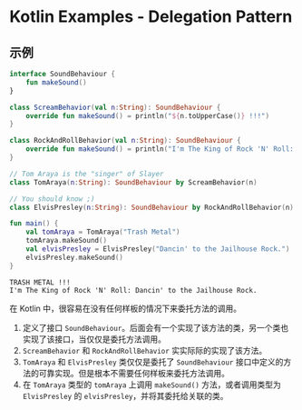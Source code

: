 # Kotlin Examples - Delegation Pattern

## 示例

```kt
interface SoundBehaviour {                                                          // 1
    fun makeSound()
}

class ScreamBehavior(val n:String): SoundBehaviour {                                // 2
    override fun makeSound() = println("${n.toUpperCase()} !!!")
}

class RockAndRollBehavior(val n:String): SoundBehaviour {                           // 2
    override fun makeSound() = println("I'm The King of Rock 'N' Roll: $n")
}

// Tom Araya is the "singer" of Slayer
class TomAraya(n:String): SoundBehaviour by ScreamBehavior(n)                       // 3

// You should know ;)
class ElvisPresley(n:String): SoundBehaviour by RockAndRollBehavior(n)              // 3

fun main() {
    val tomAraya = TomAraya("Trash Metal")
    tomAraya.makeSound()                                                            // 4
    val elvisPresley = ElvisPresley("Dancin' to the Jailhouse Rock.")
    elvisPresley.makeSound()
}
```

```
TRASH METAL !!!
I'm The King of Rock 'N' Roll: Dancin' to the Jailhouse Rock.
```

在 Kotlin 中，很容易在没有任何样板的情况下来委托方法的调用。

1. 定义了接口 `SoundBehaviour`。后面会有一个实现了该方法的类，另一个类也实现了该接口，当仅仅是委托方法调用。
2. `ScreamBehavior` 和 `RockAndRollBehavior` 实实际际的实现了该方法。
3. `TomAraya` 和 `ElvisPresley` 类仅仅是委托了 `SoundBehaviour` 接口中定义的方法的可靠实现。但是根本不需要任何样板来委托方法调用。
4. 在 `TomAraya` 类型的 `tomAraya` 上调用 `makeSound()` 方法，或者调用类型为 `ElvisPresley` 的 `elvisPresley`，并将其委托给关联的类。
